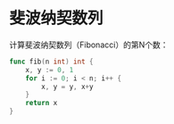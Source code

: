 # 斐波纳契数列

计算斐波纳契数列（Fibonacci）的第N个数：

```Go
func fib(n int) int {
    x, y := 0, 1
    for i := 0; i < n; i++ {
        x, y = y, x+y
    }
    return x
}
```

